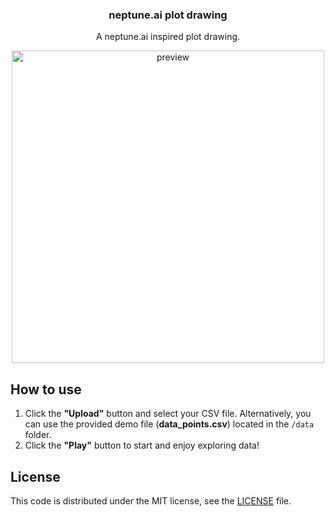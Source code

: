 <h3 align="center">neptune.ai plot drawing</h3>

<p align="center">A neptune.ai inspired plot drawing.</p>

<div align="center">
  <a href="https://neptune-ai-plot-drawing.pages.dev/">
    <img src="media/preview.gif" width="500" alt="preview" />
  </a>
</div>

## How to use

1. Click the **"Upload"** button and select your CSV file. Alternatively, you can use the provided demo file (**data_points.csv**) located in the `/data` folder.
2. Click the **"Play"** button to start and enjoy exploring data!

## License

This code is distributed under the MIT license, see the [LICENSE](https://github.com/meltano/meltano/blob/main/LICENSE) file.
